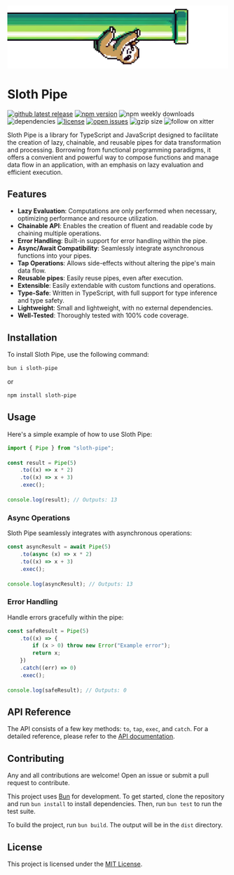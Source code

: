 ![sloth-pipe](readme-banner.png)

# Sloth Pipe

<!-- start badges -->
[![github latest release](https://badgen.net/github/tag/trvswgnr/sloth-pipe?label=latest&cache=600)](https://github.com/trvswgnr/sloth-pipe/releases/latest)
[![npm version](https://badgen.net/npm/v/sloth-pipe?cache=600)](https://www.npmjs.com/package/sloth-pipe)
![npm weekly downloads](https://img.shields.io/npm/dw/sloth-pipe)
![dependencies](https://img.shields.io/badge/dependencies-0-orange)
[![license](https://img.shields.io/github/license/trvswgnr/sloth-pipe)](LICENSE)
[![open issues](https://badgen.net/github/open-issues/trvswgnr/sloth-pipe?label=issues)](https://github.com/trvswgnr/sloth-pipe/issues)
![gzip size](https://img.shields.io/badge/gzip%20size-2.8%20KB-8A2BE2)
![follow on xitter](https://img.shields.io/twitter/follow/techsavvytravvy?style=social)
<!-- end badges -->

Sloth Pipe is a library for TypeScript and JavaScript designed to facilitate the creation of lazy,
chainable, and reusable pipes for data transformation and processing. Borrowing from functional
programming paradigms, it offers a convenient and powerful way to compose functions and manage data
flow in an application, with an emphasis on lazy evaluation and efficient execution.

## Features

-   **Lazy Evaluation**: Computations are only performed when necessary, optimizing performance and
    resource utilization.
-   **Chainable API**: Enables the creation of fluent and readable code by chaining multiple
    operations.
-   **Error Handling**: Built-in support for error handling within the pipe.
-   **Async/Await Compatibility**: Seamlessly integrate asynchronous functions into your pipes.
-   **Tap Operations**: Allows side-effects without altering the pipe's main data flow.
-   **Reusable pipes**: Easily reuse pipes, even after execution.
-   **Extensible**: Easily extendable with custom functions and operations.
-   **Type-Safe**: Written in TypeScript, with full support for type inference and type safety.
-   **Lightweight**: Small and lightweight, with no external dependencies.
-   **Well-Tested**: Thoroughly tested with 100% code coverage.

## Installation

To install Sloth Pipe, use the following command:

```bash
bun i sloth-pipe
```

or

```bash
npm install sloth-pipe
```

## Usage

Here's a simple example of how to use Sloth Pipe:

```typescript
import { Pipe } from "sloth-pipe";

const result = Pipe(5)
    .to((x) => x * 2)
    .to((x) => x + 3)
    .exec();

console.log(result); // Outputs: 13
```

### Async Operations

Sloth Pipe seamlessly integrates with asynchronous operations:

```typescript
const asyncResult = await Pipe(5)
    .to(async (x) => x * 2)
    .to((x) => x + 3)
    .exec();

console.log(asyncResult); // Outputs: 13
```

### Error Handling

Handle errors gracefully within the pipe:

```typescript
const safeResult = Pipe(5)
    .to((x) => {
        if (x > 0) throw new Error("Example error");
        return x;
    })
    .catch((err) => 0)
    .exec();

console.log(safeResult); // Outputs: 0
```

## API Reference

The API consists of a few key methods: `to`, `tap`, `exec`, and `catch`. For a detailed reference,
please refer to the [API documentation](api-docs.md).

## Contributing

Any and all contributions are welcome! Open an issue or submit a pull request to contribute.

This project uses [Bun](https://bun.sh) for development. To get started, clone the repository and
run `bun install` to install dependencies. Then, run `bun test` to run the test suite.

To build the project, run `bun build`. The output will be in the `dist` directory.

## License

This project is licensed under the [MIT License](LICENSE).
